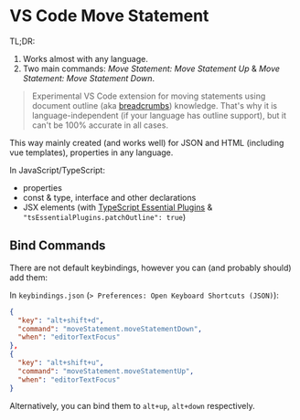 # VS Code Move Statement

TL;DR:

1. Works almost with any language.
2. Two main commands: *Move Statement: Move Statement Up* & *Move Statement: Move Statement Down*.

> Experimental VS Code extension for moving statements using document outline (aka [breadcrumbs](https://code.visualstudio.com/docs/editor/editingevolved#_breadcrumbs)) knowledge. That's why it is language-independent (if your language has outline support), but it can't be 100% accurate in all cases.

This way mainly created (and works well) for JSON and HTML (including vue templates), properties in any language.

In JavaScript/TypeScript:

- properties
- const & type, interface and other declarations
- JSX elements (with [TypeScript Essential Plugins](https://marketplace.visualstudio.com/items?itemName=zardoy.ts-essential-plugins) & `"tsEssentialPlugins.patchOutline": true`)

## Bind Commands

There are not default keybindings, however you can (and probably should) add them:

In `keybindings.json` (`> Preferences: Open Keyboard Shortcuts (JSON)`):

```json
{
  "key": "alt+shift+d",
  "command": "moveStatement.moveStatementDown",
  "when": "editorTextFocus"
},
{
  "key": "alt+shift+u",
  "command": "moveStatement.moveStatementUp",
  "when": "editorTextFocus"
}
```

Alternatively, you can bind them to `alt+up`, `alt+down` respectively.
